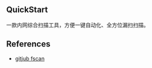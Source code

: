 ## QuickStart

 
一款内网综合扫描工具，方便一键自动化、全方位漏扫扫描。

## References

- [gitjub fscan](https://github.com/shadow1ng/fscan)